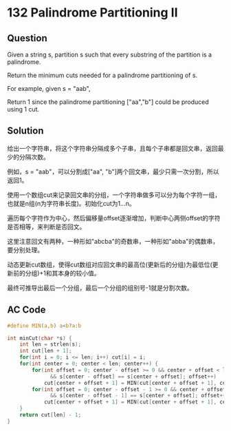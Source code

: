 # 132 Palindrome Partitioning II

## Question

Given a string s, partition s such that every substring of the partition is a palindrome.

Return the minimum cuts needed for a palindrome partitioning of s.

For example, given s = "aab",

Return 1 since the palindrome partitioning ["aa","b"] could be produced using 1 cut.

## Solution

给出一个字符串，将这个字符串分隔成多个子串，且每个子串都是回文串，返回最少的分隔次数。

例如，s = "aab"，可以分割成["aa", "b"]两个回文串，最少只需一次分割，所以返回1。

使用一个数组cut来记录回文串的分组，一个字符串做多可以分为每个字符一组，也就是n组(n为字符串长度)。初始化cut为1...n。

遍历每个字符作为中心，然后偏移量offset逐渐增加，判断中心两侧offset的字符是否相等，来判断是否回文。

这里注意回文有两种，一种形如"abcba"的奇数串，一种形如"abba"的偶数串，要分别处理。

动态更新cut数组，使得cut数组对应回文串的最高位(更新后的分组)为最低位(更新前的分组)+1和其本身的较小值。

最终可推导出最后一个分组，最后一个分组的组别号-1就是分割次数。


## AC Code 
```c 
#define MIN(a,b) a<b?a:b

int minCut(char *s) {
    int len = strlen(s);
    int cut[len + 1];
    for(int i = 0; i <= len; i++) cut[i] = i;
    for(int center = 0; center < len; center++) {
        for(int offset = 0; center - offset >= 0 && center + offset < len
              && s[center - offset] == s[center + offset]; offset++)
            cut[center + offset + 1] = MIN(cut[center + offset + 1], cut[center - offset] + 1);
        for(int offset = 0; center - offset - 1 >= 0 && center + offset < len
              && s[center - offset - 1] == s[center + offset]; offset++)
            cut[center + offset + 1] = MIN(cut[center + offset + 1], cut[center - offset - 1] + 1);
    }
    return cut[len] - 1;
}
```